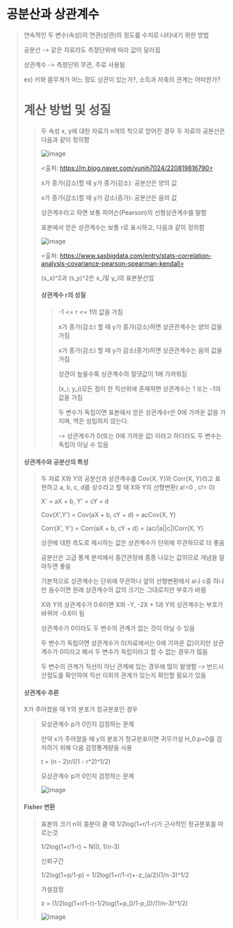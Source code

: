 # 공분산과 상관계수

> 연속적인 두 변수(속성)의 연관(상관)의 정도를 수치로 나타내기 위한 방법
> 
> 공분산 -> 같은 자료라도 측정단위에 따라 값이 달라짐
> 
> 상관계수 -> 측정단위 무관, 주로 사용됨
> 
> ex) 키와 몸무게가 어느 정도 상관이 있는가?, 소득과 저축의 관계는 어떠한가?
> 
> # 계산 방법 및 성질 
> 
> > 두 속성 x, y에 대한 자료가 n개의 착으로 얻어진 경우 두 자료의 공분산은 다음과 같이 정의함
> > 
> > ![image](https://user-images.githubusercontent.com/65435447/169236334-de9870e7-bc33-42ff-a863-e38babc04be8.png)
> > 
> > <출처: https://m.blog.naver.com/yunjh7024/220819816790>
> >
> > x가 증가(감소)할 때 y가 증가(감소): 공분산은 양의 값
> > 
> > x가 증가(감소)할 때 y가 감소(증가): 공분산은 음의 값
> >
> > 상관계수라고 하면 보통 피어슨(Pearson)의 선형상관계수를 말함
> >
> > 표본에서 얻은 상관계수는 보통 r로 표시하고, 다음과 같이 정의함
> >
> > ![image](https://user-images.githubusercontent.com/65435447/169237165-93c5da47-2ed5-43b0-9bd0-91aad190e198.png)
> >
> > <출처: https://www.sasbigdata.com/entry/stats-correlation-analysis-covariance-pearson-spearman-kendall>
> >
> > (s_x)^2과 (s_y)^2은 x_i및 y_i의 표본분산임
> >
> > #### 상관계수 r의 성질
> >
> > > -1 <= r <= 1의 값을 가짐
> > >
> > > x가 증가(감소) 할 때 y가 증가(감소)하면 상관관계수는 양의 값을 가짐
> > >
> > > x가 증가(감소) 할 때 y가 감소(증가)하면 상관관계수는 음의 값을 가짐
> > >
> > > 상관이 높을수록 상관계수의 절댓값이 1에 가까워짐
> > >
> > > (x_i, y_i)모든 점이 한 직선위에 존재하면 상관계수는 1 또는 -1의 값을 가짐
> > >
> > > 두 변수가 독립이면 표본에서 얻은 상관계수r은 0에 가까운 값을 가지며, 역은 성립하지 않는다.
> > > 
> > > -> 상관계수가 0(또는 0에 가까운 값) 이라고 하더라도 두 변수는 독립이 아닐 수 있음
> > 
>  
> #### 상관계수와 공분산의 특성 
>  
> > 두 자료 X와 Y의 공분산과 상관계수를 Cov(X, Y)와 Corr(X, Y)라고 표현하고 a, b, c, d를 상수라고 할 때 X와 Y의 선형변환( a!=0 , c!= 0)
> > 
> > X' = aX + b, Y' = cY + d
> > 
> > Cov(X',Y') = Cov(aX + b, cY + d) = acCov(X, Y) 
> > 
> > Corr(X', Y') = Corr(aX + b, cY + d) = (ac/|a||c|)Corr(X, Y)
> > 
> > 상관에 대한 측도로 제시하는 값은 상관계수가 단위에 무관하므로 더 좋음
> > 
> > 공분산은 고급 통계 분석에서 중간관정에 종종 나오는 값이므로 개념을 알아두면 좋음
> > 
> > 기본적으로 상관계수는 단위에 무관하나 앞의 선형변환에서 a나 c중 하나만 음수이면 원래 상관계수의 값의 크기는 그대로지만 부호가 바뀜
> > 
> > X와 Y의 상관계수가 0.6이면 X와 -Y, -2X + 1과 Y의 상관계수는 부호가 바뀌어 -0.6이 됨
> > 
> > 상관계수가 0이라도 두 변수의 관계가 없는 것이 아닐 수 있음
> > 
> > 두 변수가 독립이면 상관계수가 0(자료에서는 0에 가까운 값)이지만 상관계수가 0이라고 해서 두 변수가 독립이라고 할 수 없는 경우가 많음
> > 
> > 두 변수의 관계가 직선이 아닌 관계에 있는 경우에 많이 발생함 -> 반드시 산점도를 확인하여 직선 이외의 관계가 있는지 확인할 필요가 있음
> > 
>  
> #### 상관계수 추론
> 
>  X가 주어졌을 때 Y의 분포가 정규분포인 경우
>   
> > 모상관계수 p가 0인지 검정하는 문제 
> > 
> > 만약 x가 주어졌을 때 y의 분포가 정규분포이면 귀무가설 H_0:p=0를 검저하기 위해 다음 검정통계량을 사용 
> >
> > t = (n - 2)r/((1 - r^2)^1/2)
> >
> > 모상관계수 p가 0인지 검정하는 문제
> >
> > ![image](https://user-images.githubusercontent.com/65435447/169249874-ecab85a1-6899-473a-adfe-9a491330b856.png)
> >
>  
> #### Fisher 변환
> 
> > 표본의 크기 n이 충분이 클 때 1/2log(1+r/1-r)가 근사적인 정규분포를 따르는것
> >
> > 1/2log(1+r/1-r) ~ N(0, 1/n-3)
> >
> > 신뢰구간
> >
> > 1/2log(1+p/1-p) = 1/2log(1+r/1-r)+-z_(a/2)(1/n-3)^1/2
> >
> > 가설검정
> >
> > z = (1/2log(1+r/1-r)-1/2log(1+p_0/1-p_0)/(1/n-3)^1/2)
> >
> > ![image](https://user-images.githubusercontent.com/65435447/169251848-638fc7d0-dabe-42dc-9dfb-201db77fed62.png)
> 


























